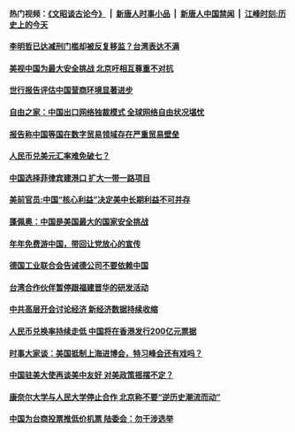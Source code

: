 #### 热门视频：[《文昭谈古论今》](https://github.com/gfw-breaker/wenzhao/blob/master/README.md?t=11011233) &nbsp;|&nbsp; [新唐人时事小品](https://github.com/gfw-breaker/ntdtv-comedy/blob/master/README.md?t=11011233) &nbsp;|&nbsp; [新唐人中国禁闻](https://github.com/gfw-breaker/ntdtv-news/blob/master/README.md?t=11011233) &nbsp;|&nbsp; [江峰时刻:历史上的今天](https://github.com/gfw-breaker/today-in-history/blob/master/README.md?t=11011233) 

#### [李明哲已达减刑门槛却被反复移监？台湾表达不满](../pages/zyyyoeqqvi/4638181.md?t=11011233) 

#### [美视中国为最大安全挑战 北京吁相互尊重不对抗](../pages/zyyyoeqqvi/4638133.md?t=11011233) 

#### [世行报告评估中国营商环境显著进步 ](../pages/zyyyoeqqvi/4638119.md?t=11011233) 

#### [自由之家：中国出口网络独裁模式 全球网络自由状况堪忧](../pages/zyyyoeqqvi/4638113.md?t=11011233) 

#### [报告称中国等国在数字贸易领域存在严重贸易壁垒](../pages/zyyyoeqqvi/4637492.md?t=11011233) 

#### [人民币兑美元汇率难免破七？](../pages/zyyyoeqqvi/4637547.md?t=11011233) 

#### [中国选择菲律宾建港口  扩大一带一路项目](../pages/zyyyoeqqvi/4637512.md?t=11011233) 

#### [美前官员:中国“核心利益”决定美中长期利益不可并存](../pages/zyyyoeqqvi/4637483.md?t=11011233) 

#### [蓬佩奥：中国是美国最大的国家安全挑战](../pages/zyyyoeqqvi/4637417.md?t=11011233) 

#### [年年免费游中国，带回让党放心的宣传 ](../pages/zyyyoeqqvi/4637319.md?t=11011233) 

#### [德国工业联合会告诫德公司不要依赖中国](../pages/zyyyoeqqvi/4636950.md?t=11011233) 

#### [台湾合作伙伴暂停跟福建晋华的研发活动 ](../pages/zyyyoeqqvi/4636942.md?t=11011233) 

#### [中共高层开会讨论经济 新经济数据持续收缩](../pages/zyyyoeqqvi/4636931.md?t=11011233) 

#### [人民币兑换率持续走低 中国将在香港发行200亿元票据](../pages/zyyyoeqqvi/4636922.md?t=11011233) 

#### [时事大家谈：美国抵制上海进博会，特习峰会还有戏吗？](../pages/zyyyoeqqvi/4636915.md?t=11011233) 

#### [中国驻美大使再谈美中友好 对美政策摇摆不定？](../pages/zyyyoeqqvi/4636804.md?t=11011233) 

#### [康奈尔大学与人民大学停止合作 北京称不要“逆历史潮流而动” ](../pages/zyyyoeqqvi/4636776.md?t=11011233) 

#### [中国为台商投票推低价机票  陆委会：勿干涉选举 ](../pages/zyyyoeqqvi/4636722.md?t=11011233) 

